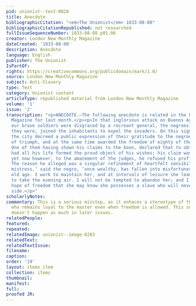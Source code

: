 ```yaml
---
pid: unionist--text-0020
title: Anecdote
bibliographicCitation: "<em>The Unionist</em> 1833-08-08"
bibliographicCitationRepublished: not researched
fullIssueSequenceNumber: 1833-08-08 p01.06
creator: London New Monthly Magazine
dateCreated: '1833-08-08'
description: Anecdote
language: English
publisher: The Unionist
IsPartOf: 
rights: https://creativecommons.org/publicdomain/mark/1.0/
source: London New Monthly Magazine
subject: Anti-Slavery
type: Text
category: Unionist content
articleType: republished material from London New Monthly Magazine
volume: '1'
issue: '2'
transcription: "<p>ANECDOTE.—The following anecdote is related in the London New Monthly
  Magazine for last month.</p><p>In that inglorious attack on Buenos Ayres, where
  our brave soldiers were disgraced by a recreant general, the negroes, slaves as
  they were, joined the inhabitants to expel the invaders. On this signal occasion,
  the city decreed a public expression of their gratitude to the negroes, in a sort
  of triumph, and at the same time awarded the freedom of eighty of their leaders.
  One of them having shown his claims to the boon, declared that to obtain his freedom
  had all his life formed the proud object of his wishes; his claim was indisputable;
  yet now however, to the amazement of the judges, he refused his proffered freedom!
  The reason he alleged was a singular refinement of heartfelt sensibility: ‘My kind
  mistress,’ said the negro, ‘once wealthy, has fallen into misfortunes in her infirm
  old age. I work to maintain her, and at intervals of leisure she leans on my arm
  to take the evening air. I will not be tempted to abandon her; and I renounce the
  hope of freedom that she may know she possesses a slave who will never quit her
  side.</p>"
scholarlyNotes: 
commentary: This is a serious misstep, as it enhaces a stereotype of the gentle slave
  who remains loyal to the master even when freedom is allowed. This sort of tone-deafness
  doesn't happen as much in later issues.
relatedPeople: 
featured: 
repeated: 
relatedImage: unionist--image-0283
relatedText: 
relatedTextIssue: 
filename: 
caption: 
order: '19'
layout: items_item
collection: items
thumbnail: 
manifest: 
full: 
proofed JR: 
---
```

